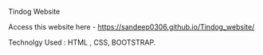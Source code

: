 Tindog Website 

Access this website here - https://sandeep0306.github.io/Tindog_website/

Technolgy Used : HTML , CSS, BOOTSTRAP.
